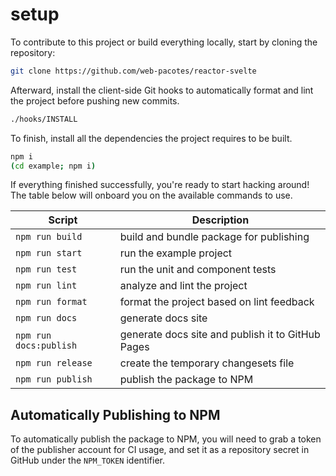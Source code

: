 # setup

To contribute to this project or build everything locally, start by cloning the repository:

```bash
git clone https://github.com/web-pacotes/reactor-svelte
```

Afterward, install the client-side Git hooks to automatically format and lint the project before pushing new commits.

```bash
./hooks/INSTALL
```

To finish, install all the dependencies the project requires to be built.

```bash
npm i
(cd example; npm i)
```

If everything finished successfully, you're ready to start hacking around! The table below will onboard you on the
available commands to use.

| Script                 | Description                                       |
| ---------------------- | ------------------------------------------------- |
| `npm run build`        | build and bundle package for publishing           |
| `npm run start`        | run the example project                           |
| `npm run test`         | run the unit and component tests                  |
| `npm run lint`         | analyze and lint the project                      |
| `npm run format`       | format the project based on lint feedback         |
| `npm run docs`         | generate docs site                                |
| `npm run docs:publish` | generate docs site and publish it to GitHub Pages |
| `npm run release`      | create the temporary changesets file              |
| `npm run publish`      | publish the package to NPM                        |

## Automatically Publishing to NPM

To automatically publish the package to NPM, you will need to grab a token of the publisher account for CI usage, and
set it as a repository secret in GitHub under the `NPM_TOKEN` identifier.
